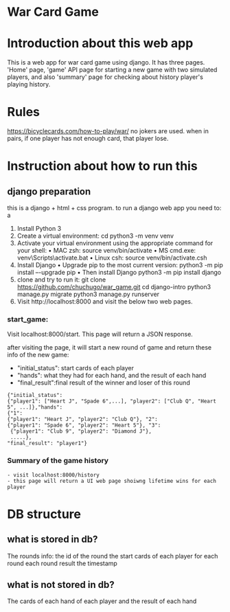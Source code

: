# War Card Game
# Introduction about this web app
This is a web app for war card game using django. It has three pages. 'Home' page, 'game' API page for starting a new game with two simulated players, and also 'summary' page for checking about history player's playing history.

# Rules
https://bicyclecards.com/how-to-play/war/
no jokers are used.
when in pairs, if one player has not enough card, that player lose.

# Instruction about how to run this

## django preparation
this is a django + html + css program. to run a django web app you need to:
a
1. Install Python 3
2. Create a virtual environment:
    cd <location for your virtual environment folder>
    python3 -m venv venv
3. Activate your virtual environment using the appropriate command for your shell:
    • MAC zsh: source venv/bin/activate
    • MS cmd.exe: venv\Scripts\activate.bat
    • Linux csh: source venv/bin/activate.csh
4. Install Django
    • Upgrade pip to the most current version:
    python3 -m pip install –-upgrade pip
    • Then install Django
    python3 -m pip install django
5. clone and try to run it:
    git clone https://github.com/chuchugo/war_game.git
    cd django-intro
    python3 manage.py migrate
    python3 manage.py runserver
6. Visit http://localhost:8000 and visit the below two web pages.

### start_game:
Visit localhost:8000/start. This page will return a JSON response.

after visiting the page, it will start a new round of game and return these info of the new game:

   - "initial_status": start cards of each player
   - "hands": what they had for each hand, and the result of each hand
   - "final_result":final result of the winner and loser of this round

    {"initial_status": 
    {"player1": ["Heart J", "Spade 6",...], "player2": ["Club Q", "Heart 5", ...]},"hands": 
    {"1": 
    {"player1": "Heart J", "player2": "Club Q"}, "2": 
    {"player1": "Spade 6", "player2": "Heart 5"}, "3":
     {"player1": "Club 9", "player2": "Diamond J"}, 
     .....},
    "final_result": "player1"}

### Summary of the game history
    - visit localhost:8000/history
    - this page will return a UI web page shoiwng lifetime wins for each player

# DB structure
## what is stored in db?
The rounds info:
    the id of the round
    the start cards of each player for each round
    each round result
    the timestamp

## what is not stored in db?
The cards of each hand of each player and the result of each hand




